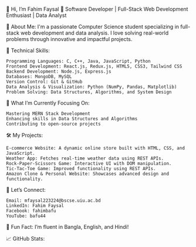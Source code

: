 👋 Hi, I’m Fahim Faysal
🌟 Software Developer | Full-Stack Web Development Enthusiast | Data Analyst

🚀 About Me:
I'm a passionate Computer Science student specializing in full-stack web development and data analysis. I love solving real-world problems through innovative and impactful projects.

🔧 Technical Skills:

    Programming Languages: C, C++, Java, JavaScript, Python
    Frontend Development: React.js, Redux.js, HTML5, CSS3, Tailwind CSS
    Backend Development: Node.js, Express.js
    Databases: MongoDB, MySQL
    Version Control: Git & GitHub
    Data Analysis & Visualization: Python (NumPy, Pandas, Matplotlib)
    Problem Solving: Data Structures, Algorithms, and System Design

🎯 What I’m Currently Focusing On:

    Mastering MERN Stack Development
    Enhancing skills in Data Structures and Algorithms
    Contributing to open-source projects

🛠️ My Projects:

    E-commerce Website: A dynamic online store built with HTML, CSS, and JavaScript.
    Weather App: Fetches real-time weather data using REST APIs.
    Rock-Paper-Scissors Game: Interactive UI with DOM manipulation.
    Tic-Tac-Toe Game: Improved functionality using REST APIs.
    Amazon Clone & Personal Website: Showcases advanced design and functionality.

💬 Let’s Connect:

    Email: mfaysal223224@bscse.uiu.ac.bd
    LinkedIn: Fahim Faysal
    Facebook: fahimbafu
    YouTube: bafu44

🌱 Fun Fact: I’m fluent in Bangla, English, and Hindi!

📈 GitHub Stats:

